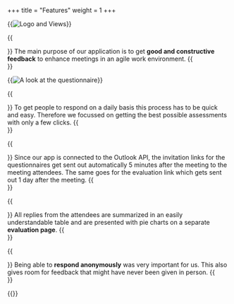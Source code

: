 +++
title = "Features"
weight = 1
+++

{{<image src="features_views.png" alt="Logo and Views" caption="">}}

{{<section title="Feedback">}}
The main purpose of our application is to get **good and constructive feedback** to enhance meetings in an agile work environment.
{{</section>}}

{{<image src="features_questionnaire.png" alt="A look at the questionnaire" caption="A look at the questionnaire">}}

{{<section title="Fast and easy">}}
To get people to respond on a daily basis this process has to be quick and easy. Therefore we focussed on getting the best possible assessments with only a few clicks.
{{</section>}}

{{<section title="Automation">}}
Since our app is connected to the Outlook API, the invitation links for the questionnaires get sent out automatically 5 minutes after the meeting to the meeting attendees. The same goes for the evaluation link which gets sent out 1 day after the meeting.
{{</section>}}

{{<section title="Evaluation">}}
All replies from the attendees are summarized in an easily understandable table and are presented with pie charts on a separate **evaluation page**.
{{</section>}}

{{<section title="Privacy">}}
Being able to **respond anonymously** was very important for us. This also gives room for feedback that might have never been given in person.
{{</section>}}

{{<mediathek id="e1cc873ce13088e693c97c06f0754551">}}
